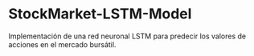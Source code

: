 # StockMarket-LSTM-Model
Implementación de una red neuronal LSTM para predecir los valores de acciones en el mercado bursátil.
